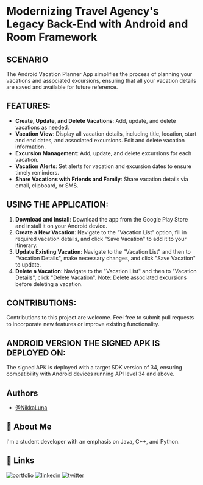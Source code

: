 
# Modernizing Travel Agency's Legacy Back-End with Android and Room Framework

## SCENARIO

The Android Vacation Planner App simplifies the process of planning your vacations and associated excursions, ensuring that all your vacation details are saved and available for future reference.

## FEATURES:

- **Create, Update, and Delete Vacations**: Add, update, and delete vacations as needed.
- **Vacation View**: Display all vacation details, including title, location, start and end dates, and associated excursions. Edit and delete vacation information.
- **Excursion Management**: Add, update, and delete excursions for each vacation.
- **Vacation Alerts**: Set alerts for vacation and excursion dates to ensure timely reminders.
- **Share Vacations with Friends and Family**: Share vacation details via email, clipboard, or SMS.

## USING THE APPLICATION:

1. **Download and Install**: Download the app from the Google Play Store and install it on your Android device.
2. **Create a New Vacation**: Navigate to the "Vacation List" option, fill in required vacation details, and click "Save Vacation" to add it to your itinerary.
3. **Update Existing Vacation**: Navigate to the "Vacation List" and then to "Vacation Details", make necessary changes, and click "Save Vacation" to update.
4. **Delete a Vacation**: Navigate to the "Vacation List" and then to "Vacation Details", click "Delete Vacation". Note: Delete associated excursions before deleting a vacation.

## CONTRIBUTIONS:

Contributions to this project are welcome. Feel free to submit pull requests to incorporate new features or improve existing functionality.

## ANDROID VERSION THE SIGNED APK IS DEPLOYED ON:

The signed APK is deployed with a target SDK version of 34, ensuring compatibility with Android devices running API level 34 and above.



## Authors

- [@NikkaLuna](https://github.com/NikkaLuna)


## 🚀 About Me
I'm a student developer with an emphasis on Java, C++, and Python.  


## 🔗 Links
[![portfolio](https://img.shields.io/badge/my_portfolio-000?style=for-the-badge&logo=ko-fi&logoColor=white)](https://andreachristinehayes.wixsite.com/andreahayesart/)
[![linkedin](https://img.shields.io/badge/linkedin-0A66C2?style=for-the-badge&logo=linkedin&logoColor=white)](https://www.linkedin.com/in/andrea-hayes-msml/)
[![twitter](https://img.shields.io/badge/twitter-1DA1F2?style=for-the-badge&logo=twitter&logoColor=white)](https://twitter.com/AHayes_Ninja_)

